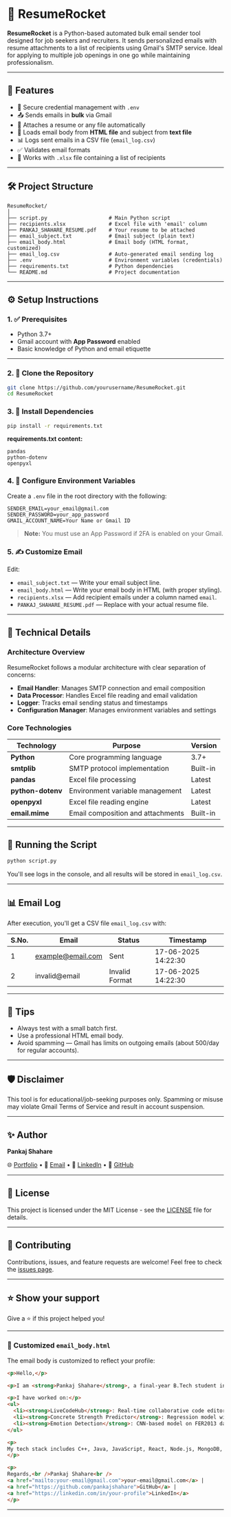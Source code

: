 # 🚀 ResumeRocket

**ResumeRocket** is a Python-based automated bulk email sender tool designed for job seekers and recruiters. It sends personalized emails with resume attachments to a list of recipients using Gmail's SMTP service. Ideal for applying to multiple job openings in one go while maintaining professionalism.

---

## 📆 Features

* 🔐 Secure credential management with `.env`
* 📤 Sends emails in **bulk** via Gmail
* 📌 Attaches a resume or any file automatically
* 📧 Loads email body from **HTML file** and subject from **text file**
* 📊 Logs sent emails in a CSV file (`email_log.csv`)
* ✅ Validates email formats
* 📁 Works with `.xlsx` file containing a list of recipients

---

## 🛠️ Project Structure

```
ResumeRocket/
│
├── script.py                    # Main Python script
├── recipients.xlsx              # Excel file with 'email' column
├── PANKAJ_SHAHARE_RESUME.pdf    # Your resume to be attached
├── email_subject.txt            # Email subject (plain text)
├── email_body.html              # Email body (HTML format, customized)
├── email_log.csv                # Auto-generated email sending log
├── .env                         # Environment variables (credentials)
├── requirements.txt             # Python dependencies
└── README.md                    # Project documentation
```

---

## ⚙️ Setup Instructions

### 1. ✅ Prerequisites

* Python 3.7+
* Gmail account with **App Password** enabled
* Basic knowledge of Python and email etiquette

---

### 2. 📁 Clone the Repository

```bash
git clone https://github.com/yourusername/ResumeRocket.git
cd ResumeRocket
```

### 3. 🧪 Install Dependencies

```bash
pip install -r requirements.txt
```

**requirements.txt content:**

```
pandas
python-dotenv
openpyxl
```

### 4. 🔐 Configure Environment Variables

Create a `.env` file in the root directory with the following:

```env
SENDER_EMAIL=your_email@gmail.com
SENDER_PASSWORD=your_app_password
GMAIL_ACCOUNT_NAME=Your Name or Gmail ID
```

> **Note:** You must use an App Password if 2FA is enabled on your Gmail.

### 5. ✍️ Customize Email

Edit:

* `email_subject.txt` — Write your email subject line.
* `email_body.html` — Write your email body in HTML (with proper styling).
* `recipients.xlsx` — Add recipient emails under a column named `email`.
* `PANKAJ_SHAHARE_RESUME.pdf` — Replace with your actual resume file.

---

## 🔧 Technical Details

### Architecture Overview

ResumeRocket follows a modular architecture with clear separation of concerns:

* **Email Handler**: Manages SMTP connection and email composition
* **Data Processor**: Handles Excel file reading and email validation
* **Logger**: Tracks email sending status and timestamps
* **Configuration Manager**: Manages environment variables and settings

### Core Technologies

| Technology        | Purpose                           | Version  |
| ----------------- | --------------------------------- | -------- |
| **Python**        | Core programming language         | 3.7+     |
| **smtplib**       | SMTP protocol implementation      | Built-in |
| **pandas**        | Excel file processing             | Latest   |
| **python-dotenv** | Environment variable management   | Latest   |
| **openpyxl**      | Excel file reading engine         | Latest   |
| **email.mime**    | Email composition and attachments | Built-in |

---

## 🚀 Running the Script

```bash
python script.py
```

You'll see logs in the console, and all results will be stored in `email_log.csv`.

---

## 📊 Email Log

After execution, you'll get a CSV file `email_log.csv` with:

| S.No. | Email                                         | Status         | Timestamp           |
| ----- | --------------------------------------------- | -------------- | ------------------- |
| 1     | [example@email.com](mailto:example@email.com) | Sent           | 17-06-2025 14:22:30 |
| 2     | invalid\@email                                | Invalid Format | 17-06-2025 14:22:30 |

---

## 🧐 Tips

* Always test with a small batch first.
* Use a professional HTML email body.
* Avoid spamming — Gmail has limits on outgoing emails (about 500/day for regular accounts).

---

## 🛡️ Disclaimer

This tool is for educational/job-seeking purposes only. Spamming or misuse may violate Gmail Terms of Service and result in account suspension.

---

## ✨ Author

**Pankaj Shahare**

🌐 [Portfolio](https://your-portfolio-link.com) • 📧 [Email](mailto:your-email@gmail.com) • 💼 [LinkedIn](https://linkedin.com/in/your-profile) • 🐙 [GitHub](https://github.com/your-username)

---

## 📄 License

This project is licensed under the MIT License - see the [LICENSE](LICENSE) file for details.

---

## 🤝 Contributing

Contributions, issues, and feature requests are welcome! Feel free to check the [issues page](https://github.com/yourusername/ResumeRocket/issues).

---

## ⭐ Show your support

Give a ⭐️ if this project helped you!

---

### 📄 Customized `email_body.html`

The email body is customized to reflect your profile:

```html
<p>Hello,</p>

<p>I am <strong>Pankaj Shahare</strong>, a final-year B.Tech student in Information Technology, passionate about full-stack development and AI-driven products. I'm looking for a full-time software developer opportunity where I can contribute meaningfully.</p>

<p>I have worked on:</p>
<ul>
  <li><strong>LiveCodeHub</strong>: Real-time collaborative code editor (React, TypeScript, WebRTC)</li>
  <li><strong>Concrete Strength Predictor</strong>: Regression model with 91.7% R² score using scikit-learn</li>
  <li><strong>Emotion Detection</strong>: CNN-based model on FER2013 dataset</li>
</ul>

<p>
My tech stack includes C++, Java, JavaScript, React, Node.js, MongoDB, WebRTC, and more. Please find my resume attached. I'd love to discuss any opportunities where I can contribute and grow.
</p>

<p>
Regards,<br />Pankaj Shahare<br />
<a href="mailto:your-email@gmail.com">your-email@gmail.com</a> |
<a href="https://github.com/pankajshahare">GitHub</a> |
<a href="https://linkedin.com/in/your-profile">LinkedIn</a>
</p>
```

---
